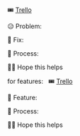 🎟️ [Trello]()

😥 Problem:

🤗 Fix:

🧐 Process:

👍🏼 Hope this helps

for features:  
🎟️ [Trello]()

🤗 Feature:

🧐 Process:

👍🏼 Hope this helps
